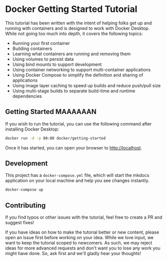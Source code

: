 # Docker Getting Started Tutorial

This tutorial has been written with the intent of helping folks get up and running
with containers and is designed to work with Docker Desktop. While not going too much 
into depth, it covers the following topics:

- Running your first container
- Building containers
- Learning what containers are running and removing them
- Using volumes to persist data
- Using bind mounts to support development
- Using container networking to support multi-container applications
- Using Docker Compose to simplify the definition and sharing of applications
- Using image layer caching to speed up builds and reduce push/pull size
- Using multi-stage builds to separate build-time and runtime dependencies

## Getting Started MAAAAAAN

If you wish to run the tutorial, you can use the following command after installing Docker Desktop:

```bash
docker run -d -p 80:80 docker/getting-started
```

Once it has started, you can open your browser to [http://localhost](http://localhost).

## Development

This project has a `docker-compose.yml` file, which will start the mkdocs application on your
local machine and help you see changes instantly.

```bash
docker-compose up
```

## Contributing

If you find typos or other issues with the tutorial, feel free to create a PR and suggest fixes!

If you have ideas on how to make the tutorial better or new content, please open an issue first before working on your idea. While we love input, we want to keep the tutorial  scoped to newcomers.
As such, we may reject ideas for more advanced requests and don't want you to lose any work you might
have done. So, ask first and we'll gladly hear your thoughts!
